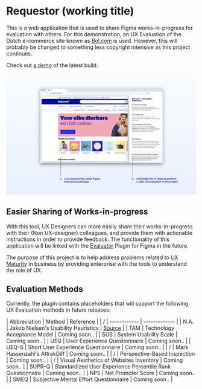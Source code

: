 # Requestor (working title)

This is a web application that is used to share Figma works-in-progress for evaluation with others. For this demonstration, an UX Evaluation of the Dutch e-commerce site known as [Bol.com](https://bol.com) is used. However, this will probably be changed to something less copyright intensive as this project continues.

Check out [a demo](https://ajgeel.github.io/requestor/) of the latest build.

![Requestor's User Interface](i/concept-overview.jpg)

## Easier Sharing of Works-in-progress

With this tool, UX Designers can more easily share their works-in-progress with their (Non UX-designer) colleagues, and provide them with actionable instructions in order to provide feedback. The functionality of this application will be linked with the [Evaluator](https://github.com/AJGeel/figma-sample-plugin) Plugin for Figma in the future.

The purpose of this project is to help address problems related to [UX Maturity](https://scholar.google.com/scholar?hl=en&as_sdt=0,5&q=ux+maturity) in business by providing enterprise with the tools to understand the role of UX.

## Evaluation Methods

Currently, the plugin contains placeholders that will support the following UX Evaluation methods in future releases:

| Abbreviation | Method | Reference |
| / | ------------ | ------------- |
| N.A. | Jakob Nielsen's Usability Heuristics | [Source](https://pdfs.semanticscholar.org/5f03/b251093aee730ab9772db2e1a8a7eb8522cb.pdf) |
| TAM | Technology Acceptance Model | Coming soon.. |
| SUS | System Usability Scale | Coming soon.. |
| UEQ | User Experience Questionnaire | Coming soon.. |
| UEQ-S | Short User Experience Questionnaire | Coming soon.. |
| / | Mark Hassenzahl's AttrakDiff |  Coming soon.. |
| / | Perspective-Based Inspection |  Coming soon.. |
| / | Visual Aesthetics of Websites Inventory |  Coming soon.. |
| SUPR-Q | Standardized User Experience Percentile Rank Questionnaire |  Coming soon.. |
| NPS | Net Promoter Score | Coming soon.. |
| SMEQ | Subjective Mental Effort Questionnaire |  Coming soon.. |

